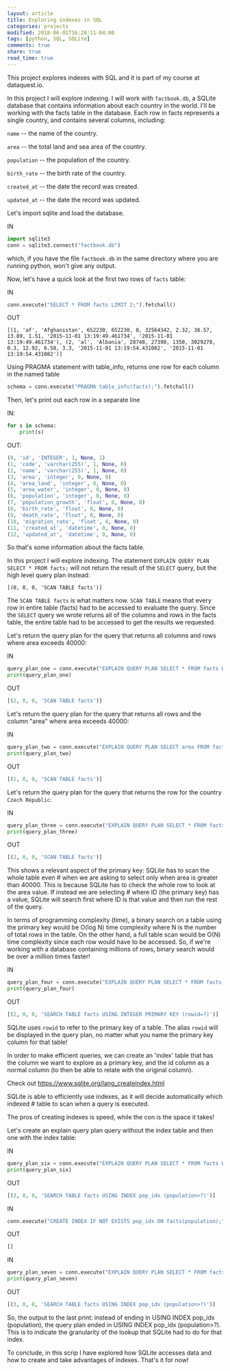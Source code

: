 ```yaml
---
layout: article
title: Exploring indexes in SQL
categories: projects
modified: 2018-06-01T16:28:11-04:00
tags: [python, SQL, SQLite]
comments: true
share: true
read_time: true
---
```


This project explores indexes with SQL and it is part of my course at dataquest.io.

In this project I will explore indexing. I will work with `factbook.db`, a SQLite database that contains information about each country in the world. I'll be working with the facts table in the database. Each row in facts represents a single country, and contains several columns, including:

`name` -- the name of the country.

`area` -- the total land and sea area of the country.

`population` -- the population of the country.

`birth_rate` -- the birth rate of the country.

`created_at` -- the date the record was created.

`updated_at` -- the date the record was updated.


Let's import sqlite and load the database.


IN
```python
import sqlite3
conn = sqlite3.connect("factbook.db")
```
which, if you have the file `factbook.db` in the same directory where you are running python, won't give any output.


Now, let's have a quick look at the first two rows of `facts` table:

IN
```python
conn.execute("SELECT * FROM facts LIMIT 2;").fetchall()
```

OUT
```
[(1, 'af', 'Afghanistan', 652230, 652230, 0, 32564342, 2.32, 38.57, 13.89, 1.51, '2015-11-01 13:19:49.461734', '2015-11-01 13:19:49.461734'), (2, 'al', 'Albania', 28748, 27398, 1350, 3029278, 0.3, 12.92, 6.58, 3.3, '2015-11-01 13:19:54.431082', '2015-11-01 13:19:54.431082')]
```

Using PRAGMA statement with table_info, returns one row for each column in the named table

```python
schema = conn.execute("PRAGMA table_info(facts);").fetchall()
```

Then, let's print out each row in a separate line

IN:
```python
for s in schema:
    print(s)
```

OUT:
```python
(0, 'id', 'INTEGER', 1, None, 1)
(1, 'code', 'varchar(255)', 1, None, 0)
(2, 'name', 'varchar(255)', 1, None, 0)
(3, 'area', 'integer', 0, None, 0)
(4, 'area_land', 'integer', 0, None, 0)
(5, 'area_water', 'integer', 0, None, 0)
(6, 'population', 'integer', 0, None, 0)
(7, 'population_growth', 'float', 0, None, 0)
(8, 'birth_rate', 'float', 0, None, 0)
(9, 'death_rate', 'float', 0, None, 0)
(10, 'migration_rate', 'float', 0, None, 0)
(11, 'created_at', 'datetime', 0, None, 0)
(12, 'updated_at', 'datetime', 0, None, 0)
```

So that's some information about the facts table.

In this project I will explore indexing. The statement `EXPLAIN QUERY PLAN SELECT * FROM facts;` will not return the result of the `SELECT` query, but the high level query plan instead:

```
[(0, 0, 0, 'SCAN TABLE facts')]
```

The `SCAN TABLE facts` is what matters now. `SCAN TABLE` means that every row in entire table (facts) had to be accessed to evaluate the query. Since the `SELECT` query we wrote returns all of the columns and rows in the facts table, the entire table had to be accessed to get the results we requested.

Let's return the query plan for the query that returns all columns and rows where area exceeds 40000:

IN
```python
query_plan_one = conn.execute("EXPLAIN QUERY PLAN SELECT * FROM facts WHERE area > 40000;").fetchall()
print(query_plan_one)
```

OUT
```python
[(2, 0, 0, 'SCAN TABLE facts')]
```


Let's return the query plan for the query that returns all rows and the column "area" where area exceeds 40000:

IN
```python
query_plan_two = conn.execute("EXPLAIN QUERY PLAN SELECT area FROM facts WHERE area > 40000;").fetchall()
print(query_plan_two)
```

OUT
```python
[(2, 0, 0, 'SCAN TABLE facts')]
```


Let's return the query plan for the query that returns the row for the country `Czech Republic`:

IN
```python
query_plan_three = conn.execute("EXPLAIN QUERY PLAN SELECT * FROM facts WHERE name = 'Czech Republic';").fetchall()
print(query_plan_three)
```

OUT
```python
[(2, 0, 0, 'SCAN TABLE facts')]
```


This shows a relevant aspect of the primary key: SQLite has to scan the whole table even # when we are asking to select only when area is greater than 40000. This is because SQLite has to check the whole row to look at the area value. If instead we are selecting # where ID (the primary key) has a value, SQLite will search first where ID is that value and then run the rest of the query.

In terms of programming complexity (time), a binary search on a table using the primary key would be O(log N) time complexity where N is the number of total rows in the table. On the other hand, a full table scan would be O(N) time complexity since each row would have to be accessed. So, if we're working with a database containing millions of rows, binary search would be over a million times faster!

IN
```python
query_plan_four = conn.execute("EXPLAIN QUERY PLAN SELECT * FROM facts WHERE id = 20;").fetchall()
print(query_plan_four)
```

OUT
```python
[(2, 0, 0, 'SEARCH TABLE facts USING INTEGER PRIMARY KEY (rowid=?)')]
```

SQLite uses `rowid` to refer to the primary key of a table. The alias `rowid` will be displayed in the query plan, no matter what you name the primary key column for that table!

In order to make efficient queries, we can create an 'index' table that has the column we want to explore as a primary key, and the id column as a normal column (to then be able to relate with the original column).

Check out https://www.sqlite.org/lang_createindex.html

SQLite is able to efficiently use indexes, as it will decide automatically which indexed # table to scan when a query is executed.

The pros of creating indexes is speed, while the con is the space it takes!

Let's create an explain query plan query without the index table and then one with the index table:

IN
```python
query_plan_six = conn.execute("EXPLAIN QUERY PLAN SELECT * FROM facts WHERE population > 10000;").fetchall()
print(query_plan_six)
```

OUT
```python
[(3, 0, 0, 'SEARCH TABLE facts USING INDEX pop_idx (population>?)')]
```

IN
```python
conn.execute("CREATE INDEX IF NOT EXISTS pop_idx ON facts(population);").fetchall()
```

OUT
```python
[]
```

IN
```python
query_plan_seven = conn.execute("EXPLAIN QUERY PLAN SELECT * FROM facts WHERE population > 10000").fetchall()
print(query_plan_seven)
```

OUT
```python
[(3, 0, 0, 'SEARCH TABLE facts USING INDEX pop_idx (population>?)')]
```

So, the output to the last print: instead of ending in USING INDEX pop_idx (population), the query plan ended in USING INDEX pop_idx (population>?). This is to indicate the granularity of the lookup that SQLite had to do for that index.


To conclude, in this scrip I have explored how SQLite accesses data and how to create  and take advantages of indexes. That's it for now!
